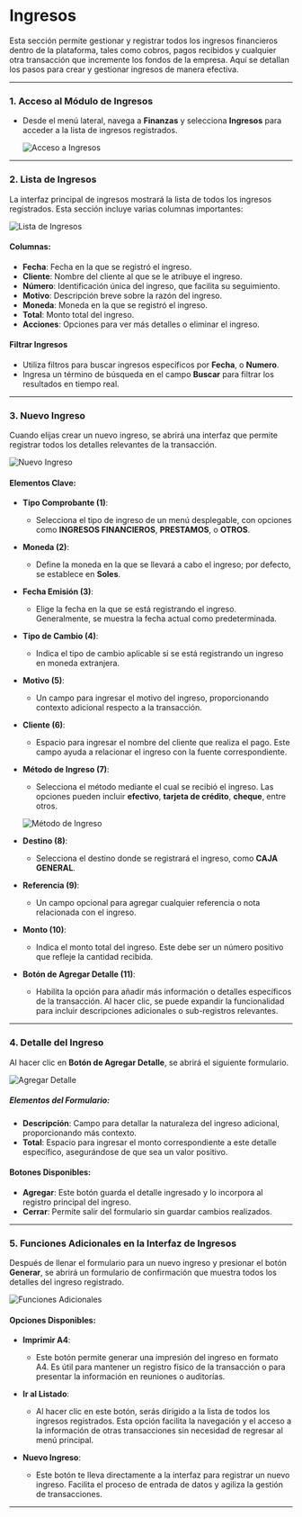 # Ingresos  

Esta sección permite gestionar y registrar todos los ingresos financieros dentro de la plataforma, tales como cobros, pagos recibidos y cualquier otra transacción que incremente los fondos de la empresa. Aquí se detallan los pasos para crear y gestionar ingresos de manera efectiva.  

---  

### 1. Acceso al Módulo de Ingresos  
- Desde el menú lateral, navega a **Finanzas** y selecciona **Ingresos** para acceder a la lista de ingresos registrados.  

  ![Acceso a Ingresos](img/finanzas_ingresos_acceso.png)  

---  

### 2. Lista de Ingresos  
La interfaz principal de ingresos mostrará la lista de todos los ingresos registrados. Esta sección incluye varias columnas importantes:  

![Lista de Ingresos](img/ingresos_diversos.png)  

#### Columnas:  
- **Fecha**: Fecha en la que se registró el ingreso.  
- **Cliente**: Nombre del cliente al que se le atribuye el ingreso.  
- **Número**: Identificación única del ingreso, que facilita su seguimiento.  
- **Motivo**: Descripción breve sobre la razón del ingreso.  
- **Moneda**: Moneda en la que se registró el ingreso.  
- **Total**: Monto total del ingreso.  
- **Acciones**: Opciones para ver más detalles o eliminar el ingreso.  

#### Filtrar Ingresos  
- Utiliza filtros para buscar ingresos específicos por **Fecha**, o  **Numero**.  
- Ingresa un término de búsqueda en el campo **Buscar** para filtrar los resultados en tiempo real.  

---  

### 3. Nuevo Ingreso  
Cuando elijas crear un nuevo ingreso, se abrirá una interfaz que permite registrar todos los detalles relevantes de la transacción.  

![Nuevo Ingreso](img/nuevo_ingreso_1.jpg)  

#### Elementos Clave:  
- **Tipo Comprobante (1)**:  
  - Selecciona el tipo de ingreso de un menú desplegable, con opciones como **INGRESOS FINANCIEROS**, **PRESTAMOS**, o **OTROS**.  

- **Moneda (2)**:  
  - Define la moneda en la que se llevará a cabo el ingreso; por defecto, se establece en **Soles**.  

- **Fecha Emisión (3)**:  
  - Elige la fecha en la que se está registrando el ingreso. Generalmente, se muestra la fecha actual como predeterminada.  

- **Tipo de Cambio (4)**:  
  - Indica el tipo de cambio aplicable si se está registrando un ingreso en moneda extranjera.  

- **Motivo (5)**:  
  - Un campo para ingresar el motivo del ingreso, proporcionando contexto adicional respecto a la transacción.  

- **Cliente (6)**:  
  - Espacio para ingresar el nombre del cliente que realiza el pago. Este campo ayuda a relacionar el ingreso con la fuente correspondiente.  

- **Método de Ingreso (7)**:  
  - Selecciona el método mediante el cual se recibió el ingreso. Las opciones pueden incluir **efectivo**, **tarjeta de crédito**, **cheque**, entre otros.  

  ![Método de Ingreso](img/Método_Ingreso.jpg) 

- **Destino (8)**:  
  - Selecciona el destino donde se registrará el ingreso, como **CAJA GENERAL**.  

- **Referencia (9)**:  
  - Un campo opcional para agregar cualquier referencia o nota relacionada con el ingreso.  

- **Monto (10)**:  
  - Indica el monto total del ingreso. Este debe ser un número positivo que refleje la cantidad recibida.  

- **Botón de Agregar Detalle (11)**:  
  - Habilita la opción para añadir más información o detalles específicos de la transacción. Al hacer clic, se puede expandir la funcionalidad para incluir descripciones adicionales o sub-registros relevantes.  

---  

### 4. Detalle del Ingreso  
Al hacer clic en **Botón de Agregar Detalle**, se abrirá el siguiente formulario.  

![Agregar Detalle](img/agregar_detalle.jpg)  

##### Elementos del Formulario:  
- **Descripción**: Campo para detallar la naturaleza del ingreso adicional, proporcionando más contexto.  
- **Total**: Espacio para ingresar el monto correspondiente a este detalle específico, asegurándose de que sea un valor positivo.  
  
#### Botones Disponibles:  
- **Agregar**: Este botón guarda el detalle ingresado y lo incorpora al registro principal del ingreso.  
- **Cerrar**: Permite salir del formulario sin guardar cambios realizados.  

---


### 5. Funciones Adicionales en la Interfaz de Ingresos  
Después de llenar el formulario para un nuevo ingreso y presionar el botón **Generar**, se abrirá un formulario de confirmación que muestra todos los detalles del ingreso registrado.  

![Funciones Adicionales](img/imprimir_nuevo_ingreso.png)  

#### Opciones Disponibles:  
- **Imprimir A4**:   
  - Este botón permite generar una impresión del ingreso en formato A4. Es útil para mantener un registro físico de la transacción o para presentar la información en reuniones o auditorías.  

- **Ir al Listado**:  
  - Al hacer clic en este botón, serás dirigido a la lista de todos los ingresos registrados. Esta opción facilita la navegación y el acceso a la información de otras transacciones sin necesidad de regresar al menú principal.  

- **Nuevo Ingreso**:  
  - Este botón te lleva directamente a la interfaz para registrar un nuevo ingreso. Facilita el proceso de entrada de datos y agiliza la gestión de transacciones.  

---

